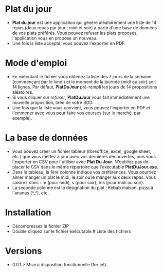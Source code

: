 # Plat du jour
- **Plat du jour** est une application qui génère aléatoirement une liste de 14 repas (deux repas par jour : midi et soir) à partir d'une base de données de vos plats préférés. Vous pouvez refuser les plats proposés, l'application vous en propose un nouveau.
- Une fois la liste accepté, vous pouvez l'exporter en PDF.

# Mode d'emploi
- En exécutant le fichier vous obtenez la liste des 7 jours de la semaine (commençant par le lundi) et le moment de la journée (midi ou soir) soit 14 lignes. Par défaut, **PlatDuJour** pré-rempli les jours de 14 propositions aléatoires.
- Si vous cliquer sur *refuser*, **PlatDuJour** vous fait immédiatement une nouvelle proposition, tirée de votre BDD.
- Une fois que la liste vous convient, vous pouvez l'exporter en PDF et l'emmener avec vous pour faire vos courses (sur le marché, par exemple).

# La base de données
- Vous pouvez créer un fichier tableur (libreoffice, excel, google sheet, etc.) que vous mettez à jour avec vos dernières découvertes, puis vous l'exporter en CSV pour l'utiliser avec **Plat Du Jour**. N'oubliez pas de placer le CSV dans le même répertoire que l'exécutable **PlatDuJour.exe**.
- Dans le tableau, la 1ère colonne indique vos préférences. Vous pourriez aimer manger un plat le midi, le soir ou le manger aux deux repas. Vous saisirez donc : m (pour midi), s (pour soir), ms (pour midi ou soir).
- La seconde colonne est la désignation du plat : Kebab maison, pizza à l'ananas (^_^), etc. 

# Installation
- Décompressez le fichier ZIP
- Double cliquez sur le fichier exécutable.# Liste des fichiers

# Versions
- 0.0.1 > Mise à disposition fonctionnelle (1er jet).